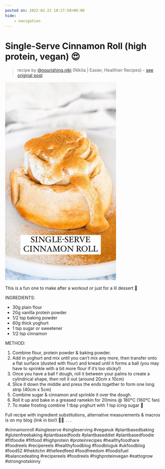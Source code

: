 ```yaml
---
posted on: 2022-02-22 18:27:58+00:00
hide:
    - navigation
---
```


# Single-Serve Cinnamon Roll (high protein, vegan) 😍 

> recipe by [@nourishing.niki](https://www.instagram.com/nourishing.niki/) 
(Nikita | Easier, Healthier Recipes) - [see original post](https://instagram.com/p/CaSiCl8qW0F)

![](../img/nourishing.niki_22-02-2022_1802.png)


This is a fun one to make after a workout or just for a lil dessert 😬

INGREDIENTS:
- 30g plain flour
- 20g vanilla protein powder 
- 1/2 tsp baking powder 
- 60g thick yoghurt 
- 1 tsp sugar or sweetener 
- 1/2 tsp cinnamon

METHOD:
1. Combine flour, protein powder & baking powder.
2. Add in yoghurt and mix until you can’t mix any more, then transfer onto a flat surface (dusted with flour) and knead until it forms a ball (you may have to sprinkle with a bit more flour if it’s too sticky!)
3. Once you have a ball f dough, roll it between your palms to create a cylindrical shape, then roll it out (around 20cm x 10cm)
4. Slice it down the middle and press the ends together to form one long strip (40cm x 5cm)
5. Combine sugar & cinnamon and sprinkle it over the dough.
6. Roll it up and bake in a greased ramekin for 20mins @ 180°C (160°C fan)
7. To make frosting combine 1 tbsp yoghurt with 1 tsp icing sugar 🥰 

Full recipe with ingredient substitutions, alternative measurements & macros is on my blog (link in bio!) 💃🏽
.
.
.

\#cinnamonroll \#singleserve \#singleserving \#veganuk \#plantbasedbaking \#glutenfreebaking \#plantbasedfoods \#plantbaseddiet \#plantbasedfoodie \#fitfoodie \#fitfood \#highprotein \#proteinrecipes \#healthyfoodhare \#foodreels \#recipereels \#healthyfoodblog \#foodbloguk \#ukfoodblog \#food52 \#thekitchn \#thefeedfeed \#foodfreedom \#foodisfuel \#balancedeating \#recipereels \#foodreels \#highproteinvegan \#eattogrow \#strongnotskinny 